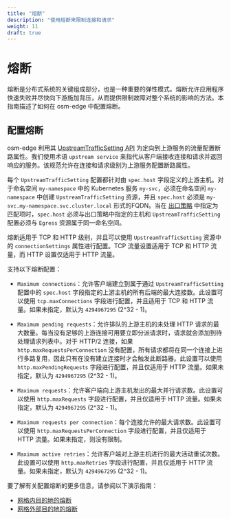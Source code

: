 ```yaml
---
title: "熔断"
description: "使用熔断来限制连接和请求"
weight: 11
draft: true
---
```


# 熔断

熔断是分布式系统的关键组成部分，也是一种重要的弹性模式。熔断允许应用程序快速失败并尽快向下游施加背压，从而提供限制故障对整个系统的影响的方法。本指南描述了如何在 osm-edge 中配置熔断。

## 配置熔断

osm-edge 利用其 [UpstreamTrafficSetting API][1] 为定向到上游服务的流量配置断路属性。我们使用术语 `upstream service` 来指代从客户端接收连接和请求并返回响应的服务。该规范允许在连接和请求级别为上游服务配置断路属性。

每个 `UpstreamTrafficSetting` 配置都针对由 `spec.host` 字段定义的上游主机。对于命名空间 `my-namespace` 中的 Kubernetes 服务 `my-svc`，必须在命名空间 `my-namespace` 中创建 `UpstreamTrafficSetting` 资源，并且 `spec.host` 必须是 `my-svc.my-namespace.svc.cluster.local` 形式的FQDN。当在 [出口策略](/docs/api_reference/policy/v1alpha1/#policy.openservicemesh.io/v1alpha1.EgressSpec) 中指定为匹配项时，`spec.host` 必须与出口策略中指定的主机和 `UpstreamTrafficSetting` 配置必须与 `Egress` 资源属于同一命名空间。

熔断适用于 TCP 和 HTTP 级别，并且可以使用 `UpstreamTrafficSetting` 资源中的 `connectionSettings` 属性进行配置。TCP 流量设置适用于 TCP 和 HTTP 流量，而 HTTP 设置仅适用于 HTTP 流量。

支持以下熔断配置：

- `Maximum connections`：允许客户端建立到属于通过 `UpstreamTrafficSetting` 配置中的 `spec.host` 字段指定的上游主机的所有后端的最大连接数。此设置可以使用 `tcp.maxConnections` 字段进行配置，并且适用于 TCP 和 HTTP 流量。如果未指定，默认为 `4294967295` (2^32 - 1)。

- `Maximum pending requests`：允许排队的上游主机的未处理 HTTP 请求的最大数量。每当没有足够的上游连接可用要立即分派请求时，请求就会添加到待处理请求列表中。对于 HTTP/2 连接，如果 `http.maxRequestsPerConnection` 没有配置，所有请求都将在同一个连接上进行多路复用，因此只有在没有建立连接时才会触发此断路器。此设置可以使用 `http.maxPendingRequests` 字段进行配置，并且仅适用于 HTTP 流量。如果未指定，默认为 `4294967295` (2^32 - 1)。

- `Maximum requests`：允许客户端向上游主机发出的最大并行请求数。此设置可以使用 `http.maxRequests` 字段进行配置，并且仅适用于 HTTP 流量。如果未指定，默认为 `4294967295` (2^32 - 1)。

- `Maximum requests per connection`：每个连接允许的最大请求数。此设置可以使用 `http.maxRequestsPerConnection` 字段进行配置，并且仅适用于 HTTP 流量。如果未指定，则没有限制。

- `Maximum active retries`：允许客户端对上游主机进行的最大活动重试次数。此设置可以使用 `http.maxRetries` 字段进行配置，并且仅适用于 HTTP 流量。如果未指定，默认为 `4294967295` (2^32 - 1)。


要了解有关配置熔断的更多信息，请参阅以下演示指南：

- [网格内目的地的熔断](/docs/demos/circuit_breaking_mesh_internal)
- [网格外部目的地的熔断](/docs/demos/circuit_break_mesh_external)

[1]: /docs/api_reference/policy/v1alpha1/#policy.openservicemesh.io/v1alpha1.UpstreamTrafficSettingSpec
